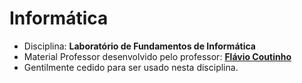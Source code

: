 # Informática

- Disciplina: **Laboratório de Fundamentos de Informática**
- Material Professor desenvolvido pelo professor: **[Flávio Coutinho](mailto:coutinho@decom.cefetmg.br)**
- Gentilmente cedido para ser usado nesta disciplina.
